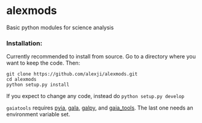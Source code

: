 # alexmods
Basic python modules for science analysis

### Installation:

Currently recommended to install from source.
Go to a directory where you want to keep the code. Then:
```
git clone https://github.com/alexji/alexmods.git
cd alexmods
python setup.py install
```

If you expect to change any code, instead do `python setup.py develop`

`gaiatools` requires [pyia](https://github.com/adrn/pyia), [gala](https://github.com/adrn/gala), [galpy](https://github.com/jobovy/galpy), and [gaia_tools](https://github.com/jobovy/gaia_tools). The last one needs an environment variable set.
